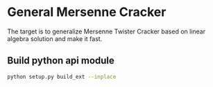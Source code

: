# General Mersenne Cracker

The target is to generalize Mersenne Twister Cracker based on linear algebra solution and make it fast.

## Build python api module

```bash
python setup.py build_ext --inplace
```